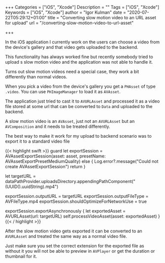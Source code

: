 +++
Categories = ["iOS", "Xcode"]
Description = ""
Tags = ["iOS", "Xcode"]
Keywords = ["iOS", "Xcode"]
author = "Igor Kulman"
date = "2020-07-22T05:29:12+01:00"
title = "Converting slow motion video to an URL asset for upload"
url = "/converting-slow-motion-video-to-url-asset"

+++

In the iOS application I currently work on the users can choose a video from the device's gallery and that video gets uploaded to the backend. 

This functionality has always worked fine but recently somebody tried to upload s slow motion video and the application was not able to handle it. 

Turns out slow motion videos need a special case, they work a bit differently than normal videos.

When you pick a video from the device's gallery you get a `PHAsset` of type `.video`. You can use `PHImageManager` to load it as `AVAsset`.

The application just tried to cast it to `AVURLAsset` and processed it as a video file stored at some url that can be converted to `Data` and uploaded to the backend. 

A slow motion video is an `AVAsset`, just not an `AVURLAsset` but an `AVComposition` and it needs to be treated differently. 

The best way to make it work for my upload to backend scenario was to export it to a standard video file

{{< highlight swift >}}
guard let exportSession = AVAssetExportSession(asset: asset, presetName: AVAssetExportPresetMediumQuality) else {
    Log.error?.message("Could not create AVAssetExportSession")
    return
}

let targetURL = dataPathProvider.uploadsDirectory.appendingPathComponent("\(UUID().uuidString).mp4")

exportSession.outputURL = targetURL
exportSession.outputFileType = AVFileType.mp4
exportSession.shouldOptimizeForNetworkUse = true

exportSession.exportAsynchronously {
    let exportedAsset = AVURLAsset(url: targetURL)
    self.processVideoAsset(asset: exportedAsset)
}
{{< / highlight >}}

After the slow motion video gets exported it can be converted to an `AVURLAsset` and treated the same way as a normal video file.

<!--more-->

Just make sure you set the correct extension for the exported file as without it you will not be able to preview in `AVPlayer` or get the duration or thumbnail for it.